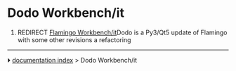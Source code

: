 # Dodo Workbench/it
1.  REDIRECT [Flamingo Workbench/it](Flamingo_Workbench/it.md)Dodo is a Py3/Qt5 update of Flamingo with some other revisions a refactoring



---
⏵ [documentation index](../README.md) > Dodo Workbench/it
